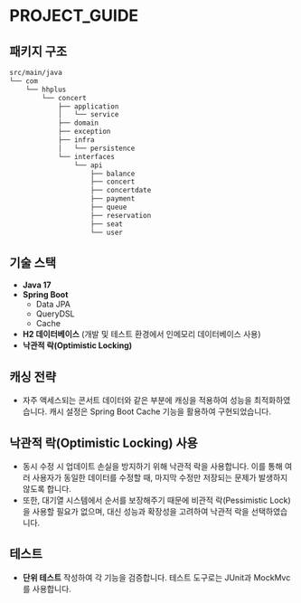 # PROJECT_GUIDE

## 패키지 구조
```bash
src/main/java
└── com
    └── hhplus
        └── concert
            ├── application          
            │   └── service          
            ├── domain
            ├── exception
            ├── infra
            │   └── persistence      
            └── interfaces
                └── api
                    ├── balance
                    ├── concert
                    ├── concertdate
                    ├── payment
                    ├── queue
                    ├── reservation
                    ├── seat
                    └── user
```

## 기술 스택
- **Java 17**
- **Spring Boot**
    - Data JPA
    - QueryDSL
    - Cache
- **H2 데이터베이스** (개발 및 테스트 환경에서 인메모리 데이터베이스 사용)
- **낙관적 락(Optimistic Locking)**

## 캐싱 전략
- 자주 액세스되는 콘서트 데이터와 같은 부분에 캐싱을 적용하여 성능을 최적화하였습니다. 캐시 설정은 Spring Boot Cache 기능을 활용하여 구현되었습니다.

## 낙관적 락(Optimistic Locking) 사용
- 동시 수정 시 업데이트 손실을 방지하기 위해 낙관적 락을 사용합니다. 이를 통해 여러 사용자가 동일한 데이터를 수정할 때, 마지막 수정만 저장되는 문제가 발생하지 않도록 합니다.
- 또한, 대기열 시스템에서 순서를 보장해주기 때문에 비관적 락(Pessimistic Lock)을 사용할 필요가 없으며, 대신 성능과 확장성을 고려하여 낙관적 락을 선택하였습니다.

## 테스트
- **단위 테스트** 작성하여 각 기능을 검증합니다. 테스트 도구로는 JUnit과 MockMvc를 사용합니다.

